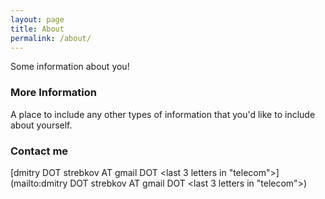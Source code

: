 ```yaml
---
layout: page
title: About
permalink: /about/
---
```


Some information about you!

### More Information

A place to include any other types of information that you'd like to include about yourself.

### Contact me

[dmitry DOT strebkov AT gmail DOT <last 3 letters in "telecom">](mailto:dmitry DOT strebkov AT gmail DOT <last 3 letters in "telecom">)
